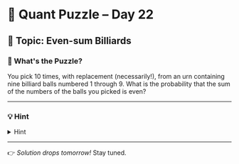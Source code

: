 # 🧠 Quant Puzzle – Day 22

## 📌 Topic: Even-sum Billiards

### 🤔 What's the Puzzle?

You pick 10 times, with replacement (necessarily!), from an urn containing nine billiard balls numbered 1 through 9. What is the probability that the sum of the numbers of the balls you picked is even?

---

### 💡 Hint

<details>
<summary>Hint</summary>

What would your answer be if there were no 9-ball?

</details>

---

👉 *Solution drops tomorrow!*
Stay tuned.


